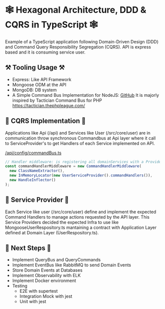 # 🕸 Hexagonal Architecture, DDD &amp; CQRS in TypeScript 🕸

Example of a TypeScript application following Domain-Driven Design (DDD) and Command Query Responsibility Segregation (CQRS).
API is express based and it is consuming service user.

## ⚒️ Tooling Usage ⚒️

- Express: Like API Framework
- Mongoose ODM at the API
- MongoDB: DB system
- A Simple Command Bus Implementation for NodeJS: [GitHub](https://github.com/erickjth/simple-command-bus#readme)
  It is majorly inspired by Tactician Command Bus for PHP https://tactician.thephpleague.com/

## 🚎 CQRS Implementation 🚎

Applications like Api (/api) and Services like User (/src/core/user) are in communication throw synchronous Commandbus at Api layer where it call to ServiceProvider's to get Handlers of each Service implemented on API.

[/api/config/commandBus.ts](./api/config/commandBus.ts)

```javascript
// Handler middleware: is registering all domainServices with a Provider Pattern
const commandHandlerMiddleware = new CommandHandlerMiddleware(
  new ClassNameExtractor(),
  new InMemoryLocator(new UserServiceProvider().commandHandlers()),
  new HandleInflector()
);
```

## 🚏 Service Provider 🚏

Each Service like user (/src/core/user) define and implement the expected Command Handlers to manage actions requested by the API layer.
This Service Providers decided the expected Infra to use like MongooseUserRespository.ts mantaining a contract with Application Layer defined at Domain Layer (UserRespository.ts).

## 📝 Next Steps 📝

- Implement QueryBus and QueryCommands
- Implement EventBus like RabbitMQ to send Domain Events
- Store Domain Events at Databases
- Implement Observability with ELK
- Implement Docker environment
- Testing
  - E2E with supertest
  - Integration Mock with jest
  - Unit with jest
